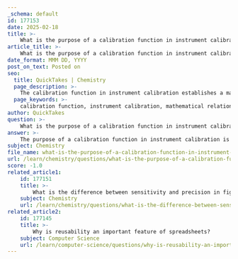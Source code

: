 ```yaml
---
_schema: default
id: 177153
date: 2025-02-18
title: >-
    What is the purpose of a calibration function in instrument calibration?
article_title: >-
    What is the purpose of a calibration function in instrument calibration?
date_format: MMM DD, YYYY
post_on_text: Posted on
seo:
  title: QuickTakes | Chemistry
  page_description: >-
    The calibration function in instrument calibration establishes a mathematical relationship between an instrument's response and the concentration of an analyte, ensuring accurate, reliable measurements and facilitating quality control.
  page_keywords: >-
    calibration function, instrument calibration, mathematical relationship, analyte concentration, analytical measurements, Standard Reference Materials, accuracy, reliability, instrument performance, quality control, data interpretation, forensic chemistry, environmental monitoring
author: QuickTakes
question: >-
    What is the purpose of a calibration function in instrument calibration?
answer: >-
    The purpose of a calibration function in instrument calibration is to establish a reliable mathematical relationship between the measured response of an instrument and the known concentration of an analyte. This function is crucial for ensuring the accuracy and reliability of analytical measurements. Here are the key aspects of a calibration function:\n\n1. **Establishing a Reliable Relationship**: The calibration function typically represents a linear or nonlinear relationship between the concentration of an analyte and the instrument's response. By using this function, one can predict unknown concentrations based on the measured responses from the instrument.\n\n2. **Accuracy and Reliability**: A certified calibration function is derived from the use of Standard Reference Materials (SRMs), which are materials with known properties that have been rigorously tested and certified. This ensures that the calibration function is based on reliable data, enhancing the accuracy of the measurements.\n\n3. **Verification of Instrument Performance**: The calibration function allows for the verification of an instrument's performance over time. By regularly comparing the instrument's measurements to the expected values derived from the calibration function, one can identify any deviations or drifts in performance that may require adjustment or recalibration.\n\n4. **Facilitating Quality Control**: In quality control and assurance processes, the calibration function is essential for maintaining the integrity of analytical results. It helps in monitoring the instrument's performance and ensuring that it remains within acceptable limits, thereby supporting compliance with regulatory standards.\n\n5. **Data Interpretation**: The calibration function aids in the interpretation of data collected during analyses. By applying the function to the instrument's response data, analysts can convert raw measurements into meaningful concentration values, which are critical for decision-making in various applications, including forensic chemistry and environmental monitoring.\n\nIn summary, the calibration function is a fundamental component of instrument calibration, ensuring that measurements are accurate, reliable, and traceable to recognized standards.
subject: Chemistry
file_name: what-is-the-purpose-of-a-calibration-function-in-instrument-calibration.md
url: /learn/chemistry/questions/what-is-the-purpose-of-a-calibration-function-in-instrument-calibration
score: -1.0
related_article1:
    id: 177151
    title: >-
        What is the difference between sensitivity and precision in figures of merit?
    subject: Chemistry
    url: /learn/chemistry/questions/what-is-the-difference-between-sensitivity-and-precision-in-figures-of-merit
related_article2:
    id: 177145
    title: >-
        Why is reusability an important feature of spreadsheets?
    subject: Computer Science
    url: /learn/computer-science/questions/why-is-reusability-an-important-feature-of-spreadsheets
---
```


&nbsp;